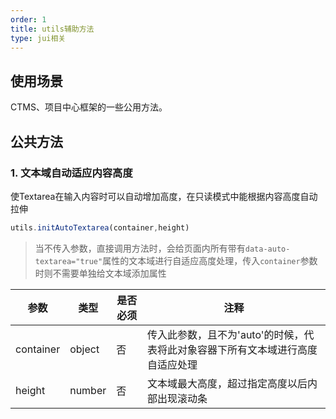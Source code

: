 ```yaml
---
order: 1
title: utils辅助方法
type: jui相关
---
```


## 使用场景
CTMS、项目中心框架的一些公用方法。


## 公共方法

### 1. 文本域自动适应内容高度
使Textarea在输入内容时可以自动增加高度，在只读模式中能根据内容高度自动拉伸

```js
utils.initAutoTextarea(container,height)
```
>当不传入参数，直接调用方法时，会给页面内所有带有`data-auto-textarea="true"`属性的文本域进行自适应高度处理，传入`container`参数时则不需要单独给文本域添加属性

参数|类型|是否必须|注释
-|-|-|-
container|object|否|传入此参数，且不为'auto'的时候，代表将此对象容器下所有文本域进行高度自适应处理
height|number|否|文本域最大高度，超过指定高度以后内部出现滚动条

